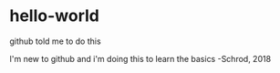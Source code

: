 # hello-world
github told me to do this

I'm new to github and i'm doing this to learn the basics -Schrod, 2018
